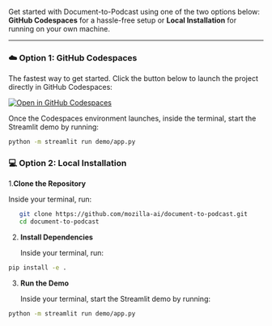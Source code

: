 Get started with Document-to-Podcast using one of the two options below: **GitHub Codespaces** for a hassle-free setup or **Local Installation** for running on your own machine.

---

### ☁️ **Option 1: GitHub Codespaces**

The fastest way to get started. Click the button below to launch the project directly in GitHub Codespaces:

[![Open in GitHub Codespaces](https://github.com/codespaces/badge.svg)](https://github.com/codespaces/new?hide_repo_select=true&ref=main&repo=888426876&skip_quickstart=true&machine=standardLinux32gb)

Once the Codespaces environment launches, inside the terminal, start the Streamlit demo by running:
```bash
python -m streamlit run demo/app.py
```


### 💻  **Option 2: Local Installation**
1.**Clone the Repository**

Inside your terminal, run:
```bash
   git clone https://github.com/mozilla-ai/document-to-podcast.git
   cd document-to-podcast
```
2. **Install Dependencies**

   Inside your terminal, run:

```bash
pip install -e .
```
3. **Run the Demo**

   Inside your terminal, start the Streamlit demo by running:

```bash
python -m streamlit run demo/app.py
```
